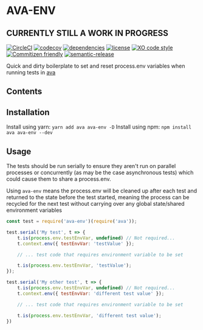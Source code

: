 # AVA-ENV

## CURRENTLY STILL A WORK IN PROGRESS

[![CircleCI](https://img.shields.io/circleci/project/github/ChocPanda/ava-env/master.svg?style=popout)](https://circleci.com/gh/ChocPanda/ava-env) [![codecov](https://codecov.io/gh/ChocPanda/ava-env/branch/master/graph/badge.svg)](https://codecov.io/gh/ChocPanda/ava-env) [![dependencies](https://david-dm.org/ChocPanda/ava-env.svg)](https://david-dm.org/ChocPanda/ava-env) [![license](https://img.shields.io/github/license/ChocPanda/ava-env.svg?style=popout)](https://github.com/ChocPanda/ava-env/blob/master/LICENSE) [![XO code style](https://img.shields.io/badge/code_style-XO-5ed9c7.svg)](https://github.com/xojs/xo) [![Commitizen friendly](https://img.shields.io/badge/commitizen-friendly-brightgreen.svg)](http://commitizen.github.io/cz-cli/) [![semantic-release](https://img.shields.io/badge/%20%20%F0%9F%93%A6%F0%9F%9A%80-semantic--release-e10079.svg)](https://github.com/semantic-release/semantic-release)

Quick and dirty boilerplate to set and reset process.env variables when running tests in [ava](https://github.com/avajs/ava/)

## Contents

<!-- toc -->
<!-- tocstop -->

## Installation

Install using yarn: `yarn add ava ava-env -D`
Install using npm: `npm install ava ava-env --dev`

## Usage

The tests should be run serially to ensure they aren't run on parallel processes or concurrently (as may be the case asynchronous tests) which could cause them to share a process.env.

Using `ava-env` means the process.env will be cleaned up after each test and returned to the state before the test started, meaning the process can be recycled for the next test without carrying over any global state/shared environment variables

```javascript
const test = require('ava-env')(require('ava'));

test.serial('My test', t => {
	t.is(process.env.testEnvVar, undefined) // Not required...
	t.context.env({ testEnvVar: 'testValue' });

	// ... test code that requires environment variable to be set

	t.is(process.env.testEnvVar, 'testValue');
});

test.serial('My other test', t => {
	t.is(process.env.testEnvVar, undefined) // Not required...
	t.context.env({ testEnvVar: 'different test value' });

	// ... test code that requires environment variable to be set

	t.is(process.env.testEnvVar, 'different test value');
})
```